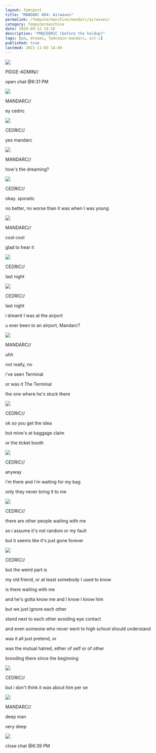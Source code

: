```yaml
---
layout: fpmcpost
title: "MANDARC 004: Airwaves"
permalink: /femputermanchine/mandarc/airwaves/
category: femputermanchine
date: 2020-09-12 14:16
description: "PM@CEDRIC (before the holdup)"
tags: [pm, dreams, fpmcmain-mandarc, act-i]
published: true
lastmod: 2021-11-03 14:49
---
```

[//]: # (  9/12/20  -added)
[//]: # ( 10/15/21  -linkout removed)
[//]: # ( 11/03/21  -title added)

<div class="chat-box">
<img src="{{ site.url }}/assets/tb/pidge.jpg" class="chat-portrait" />
<p class="ppl-sez">PIDGE-ADMIN//</p>
<p class="ppl-sez">open chat @6:31 PM</p>
</div>

<div class="chat-box">
<img src="{{ site.url }}/assets/tb/mandarc1.jpg" class="chat-portrait" />
<p class="ppl-sez">MANDARC//</p>
<p class="ppl-sez">ey cedric</p>
</div>

<div class="chat-box">
<img src="{{ site.url }}/assets/tb/cedric.jpg" class="chat-portrait" />
<p class="ppl-sez">CEDRIC//</p>
<p class="ppl-sez">yes mandarc</p>
</div>

<div class="chat-box">
<img src="{{ site.url }}/assets/tb/mandarc1.jpg" class="chat-portrait" />
<p class="ppl-sez">MANDARC//</p>
<p class="ppl-sez">how's the dreaming?</p>
</div>

<div class="chat-box">
<img src="{{ site.url }}/assets/tb/cedric.jpg" class="chat-portrait" />
<p class="ppl-sez">CEDRIC//</p>
<p class="ppl-sez">okay. sporatic</p>
<p class="ppl-sez">no better, no worse than it was when I was young</p>
</div>

<div class="chat-box">
<img src="{{ site.url }}/assets/tb/mandarc1.jpg" class="chat-portrait" />
<p class="ppl-sez">MANDARC//</p>
<p class="ppl-sez">cool cool </p>
<p class="ppl-sez">glad to hear it </p>
</div>

<div class="chat-box">
<img src="{{ site.url }}/assets/tb/cedric.jpg" class="chat-portrait" />
<p class="ppl-sez">CEDRIC//</p>
<p class="ppl-sez">last night</p>
</div>

<div class="chat-box">
<img src="{{ site.url }}/assets/tb/cedric.jpg" class="chat-portrait" />
<p class="ppl-sez">CEDRIC//</p>
<p class="ppl-sez">last night</p>
<p class="ppl-sez">i dreamt I was at the airport</p>
<p class="ppl-sez">u ever been to an airport, Mandarc?</p>
</div>

<div class="chat-box">
<img src="{{ site.url }}/assets/tb/mandarc1.jpg" class="chat-portrait" />
<p class="ppl-sez">MANDARC//</p>
<p class="ppl-sez">uhh </p>
<p class="ppl-sez">not really, no</p>
<p class="ppl-sez">i've seen Terminal</p>
<p class="ppl-sez">or was it The Terminal</p>
<p class="ppl-sez">the one where he's stuck there</p>
</div>

<div class="chat-box">
<img src="{{ site.url }}/assets/tb/cedric.jpg" class="chat-portrait" />
<p class="ppl-sez">CEDRIC//</p>
<p class="ppl-sez">ok so you get the idea</p>
<p class="ppl-sez">but mine's at baggage claim</p>
<p class="ppl-sez">or the ticket booth</p>
</div>

<div class="chat-box">
<img src="{{ site.url }}/assets/tb/cedric-holdsjuice.jpg" class="chat-portrait" />
<p class="ppl-sez">CEDRIC//</p>
<p class="ppl-sez">anyway</p>
<p class="ppl-sez">i'm there and i'm waiting for my bag</p>
<p class="ppl-sez">only they never bring it to me</p>
</div>

<div class="chat-box">
<img src="{{ site.url }}/assets/tb/cedric.jpg" class="chat-portrait" />
<p class="ppl-sez">CEDRIC//</p>
<p class="ppl-sez">there are other people waiting with me</p>
<p class="ppl-sez">so i assume it's not random or my fault</p>
<p class="ppl-sez">but it seems like it's just gone forever</p>
</div>

<div class="chat-box">
<img src="{{ site.url }}/assets/tb/cedric-holdsjuice.jpg" class="chat-portrait" />
<p class="ppl-sez">CEDRIC//</p>
<p class="ppl-sez">but the weird part is </p>
<p class="ppl-sez">my old friend, or at least somebody I used to know </p>
<p class="ppl-sez">is there waiting with me </p>
<p class="ppl-sez">and he's gotta know me and I know I know him </p>
<p class="ppl-sez">but we just ignore each other </p>
<p class="ppl-sez">stand next to each other avoiding eye contact </p>
<p class="ppl-sez">and even someone who never went to high school should understand </p>
<p class="ppl-sez">was it all just pretend, or </p>
<p class="ppl-sez">was the mutual hatred, either of self or of other </p>
<p class="ppl-sez">brooding there since the beginning </p>
</div>

<div class="chat-box">
<img src="{{ site.url }}/assets/tb/cedric.jpg" class="chat-portrait" />
<p class="ppl-sez">CEDRIC//</p>
<p class="ppl-sez">but i don't think it was about him per se</p>
</div>

<div class="chat-box">
<img src="{{ site.url }}/assets/tb/mandarc1.jpg" class="chat-portrait" />
<p class="ppl-sez">MANDARC//</p>
<p class="ppl-sez">deep man </p>
<p class="ppl-sez">very deep </p>
</div>

<div class="chat-box">
<img src="{{ site.url }}/assets/tb/autress-aug.jpg" class="chat-portrait" />
<p class="ppl-sez">close chat @6:39 PM</p>
</div>



